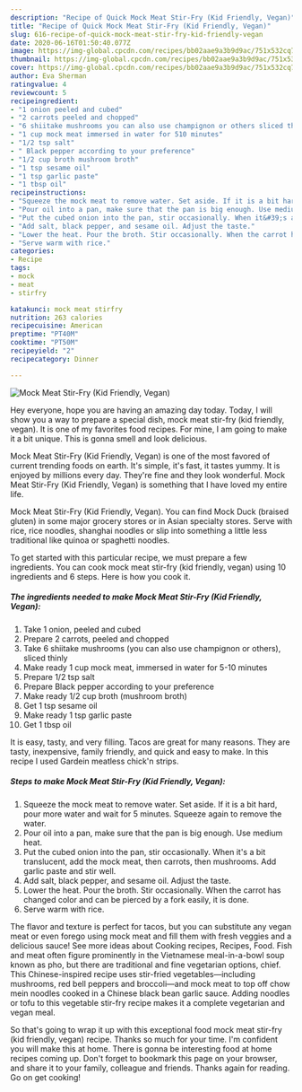 ```yaml
---
description: "Recipe of Quick Mock Meat Stir-Fry (Kid Friendly, Vegan)"
title: "Recipe of Quick Mock Meat Stir-Fry (Kid Friendly, Vegan)"
slug: 616-recipe-of-quick-mock-meat-stir-fry-kid-friendly-vegan
date: 2020-06-16T01:50:40.077Z
image: https://img-global.cpcdn.com/recipes/bb02aae9a3b9d9ac/751x532cq70/mock-meat-stir-fry-kid-friendly-vegan-recipe-main-photo.jpg
thumbnail: https://img-global.cpcdn.com/recipes/bb02aae9a3b9d9ac/751x532cq70/mock-meat-stir-fry-kid-friendly-vegan-recipe-main-photo.jpg
cover: https://img-global.cpcdn.com/recipes/bb02aae9a3b9d9ac/751x532cq70/mock-meat-stir-fry-kid-friendly-vegan-recipe-main-photo.jpg
author: Eva Sherman
ratingvalue: 4
reviewcount: 5
recipeingredient:
- "1 onion peeled and cubed"
- "2 carrots peeled and chopped"
- "6 shiitake mushrooms you can also use champignon or others sliced thinly"
- "1 cup mock meat immersed in water for 510 minutes"
- "1/2 tsp salt"
- " Black pepper according to your preference"
- "1/2 cup broth mushroom broth"
- "1 tsp sesame oil"
- "1 tsp garlic paste"
- "1 tbsp oil"
recipeinstructions:
- "Squeeze the mock meat to remove water. Set aside. If it is a bit hard, pour more water and wait for 5 minutes. Squeeze again to remove the water."
- "Pour oil into a pan, make sure that the pan is big enough. Use medium heat."
- "Put the cubed onion into the pan, stir occasionally. When it&#39;s a bit translucent, add the mock meat, then carrots, then mushrooms. Add garlic paste and stir well."
- "Add salt, black pepper, and sesame oil. Adjust the taste."
- "Lower the heat. Pour the broth. Stir occasionally. When the carrot has changed color and can be pierced by a fork easily, it is done."
- "Serve warm with rice."
categories:
- Recipe
tags:
- mock
- meat
- stirfry

katakunci: mock meat stirfry 
nutrition: 263 calories
recipecuisine: American
preptime: "PT40M"
cooktime: "PT50M"
recipeyield: "2"
recipecategory: Dinner

---
```



![Mock Meat Stir-Fry (Kid Friendly, Vegan)](https://img-global.cpcdn.com/recipes/bb02aae9a3b9d9ac/751x532cq70/mock-meat-stir-fry-kid-friendly-vegan-recipe-main-photo.jpg)

Hey everyone, hope you are having an amazing day today. Today, I will show you a way to prepare a special dish, mock meat stir-fry (kid friendly, vegan). It is one of my favorites food recipes. For mine, I am going to make it a bit unique. This is gonna smell and look delicious.

Mock Meat Stir-Fry (Kid Friendly, Vegan) is one of the most favored of current trending foods on earth. It's simple, it's fast, it tastes yummy. It is enjoyed by millions every day. They're fine and they look wonderful. Mock Meat Stir-Fry (Kid Friendly, Vegan) is something that I have loved my entire life.

Mock Meat Stir-Fry (Kid Friendly, Vegan). You can find Mock Duck (braised gluten) in some major grocery stores or in Asian specialty stores. Serve with rice, rice noodles, shanghai noodles or slip into something a little less traditional like quinoa or spaghetti noodles.


To get started with this particular recipe, we must prepare a few ingredients. You can cook mock meat stir-fry (kid friendly, vegan) using 10 ingredients and 6 steps. Here is how you cook it.

<!--inarticleads1-->

##### The ingredients needed to make Mock Meat Stir-Fry (Kid Friendly, Vegan):

1. Take 1 onion, peeled and cubed
1. Prepare 2 carrots, peeled and chopped
1. Take 6 shiitake mushrooms (you can also use champignon or others), sliced thinly
1. Make ready 1 cup mock meat, immersed in water for 5-10 minutes
1. Prepare 1/2 tsp salt
1. Prepare  Black pepper according to your preference
1. Make ready 1/2 cup broth (mushroom broth)
1. Get 1 tsp sesame oil
1. Make ready 1 tsp garlic paste
1. Get 1 tbsp oil


It is easy, tasty, and very filling. Tacos are great for many reasons. They are tasty, inexpensive, family friendly, and quick and easy to make. In this recipe I used Gardein meatless chick&#39;n strips. 

<!--inarticleads2-->

##### Steps to make Mock Meat Stir-Fry (Kid Friendly, Vegan):

1. Squeeze the mock meat to remove water. Set aside. If it is a bit hard, pour more water and wait for 5 minutes. Squeeze again to remove the water.
1. Pour oil into a pan, make sure that the pan is big enough. Use medium heat.
1. Put the cubed onion into the pan, stir occasionally. When it&#39;s a bit translucent, add the mock meat, then carrots, then mushrooms. Add garlic paste and stir well.
1. Add salt, black pepper, and sesame oil. Adjust the taste.
1. Lower the heat. Pour the broth. Stir occasionally. When the carrot has changed color and can be pierced by a fork easily, it is done.
1. Serve warm with rice.


The flavor and texture is perfect for tacos, but you can substitute any vegan meat or even forego using mock meat and fill them with fresh veggies and a delicious sauce! See more ideas about Cooking recipes, Recipes, Food. Fish and meat often figure prominently in the Vietnamese meal-in-a-bowl soup known as pho, but there are traditional and fine vegetarian options, chief. This Chinese-inspired recipe uses stir-fried vegetables—including mushrooms, red bell peppers and broccoli—and mock meat to top off chow mein noodles cooked in a Chinese black bean garlic sauce. Adding noodles or tofu to this vegetable stir-fry recipe makes it a complete vegetarian and vegan meal. 

So that's going to wrap it up with this exceptional food mock meat stir-fry (kid friendly, vegan) recipe. Thanks so much for your time. I'm confident you will make this at home. There is gonna be interesting food at home recipes coming up. Don't forget to bookmark this page on your browser, and share it to your family, colleague and friends. Thanks again for reading. Go on get cooking!
